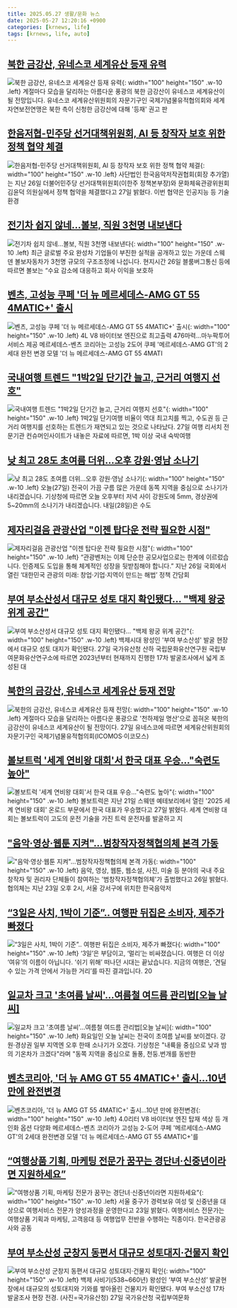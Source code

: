 ```yaml
---
title: 2025.05.27 생활/문화 뉴스
date: 2025-05-27 12:20:16 +0900
categories: [krnews, life]
tags: [krnews, life, auto]
---
```

## [북한 금강산, 유네스코 세계유산 등재 유력](https://n.news.naver.com/mnews/article/055/0001261432)

![북한 금강산, 유네스코 세계유산 등재 유력](https://mimgnews.pstatic.net/image/origin/055/2025/05/27/1261432.jpg?type=nf220_150){: width="100" height="150" .w-10 .left}
계절마다 모습을 달리하는 아름다운 풍광의 북한 금강산이 유네스코 세계유산이 될 전망입니다. 유네스코 세계유산위원회의 자문기구인 국제기념물유적협의회와 세계자연보전연맹은 북한 측이 신청한 금강산에 대해 '등재' 권고 판

## [한음저협-민주당 선거대책위원회, AI 등 창작자 보호 위한 정책 협약 체결](https://n.news.naver.com/mnews/article/011/0004490116)

![한음저협-민주당 선거대책위원회, AI 등 창작자 보호 위한 정책 협약 체결](https://mimgnews.pstatic.net/image/origin/011/2025/05/27/4490116.jpg?type=nf220_150){: width="100" height="150" .w-10 .left}
사단법인 한국음악저작권협회(회장 추가열)는 지난 26일 더불어민주당 선거대책위원회(이한주 정책본부장)와 문화체육관광위원회 김윤덕 의원실에서 정책 협약을 체결했다고 27일 밝혔다. 이번 협약은 인공지능 등 기술 환경

## [전기차 쉽지 않네…볼보, 직원 3천명 내보낸다](https://n.news.naver.com/mnews/article/374/0000442633)

![전기차 쉽지 않네…볼보, 직원 3천명 내보낸다](https://mimgnews.pstatic.net/image/origin/374/2025/05/27/442633.jpg?type=nf220_150){: width="100" height="150" .w-10 .left}
최근 글로벌 주요 완성차 기업들이 부진한 실적을 공개하고 있는 가운데 스웨덴 볼보자동차가 3천명 규모의 구조조정에 나섭니다. 현지시간 26일 블룸버그통신 등에 따르면 볼보는 “수요 감소에 대응하고 회사 이익을 보호하

## [벤츠, 고성능 쿠페 '더 뉴 메르세데스-AMG GT 55 4MATIC+' 출시](https://n.news.naver.com/mnews/article/001/0015413025)

![벤츠, 고성능 쿠페 '더 뉴 메르세데스-AMG GT 55 4MATIC+' 출시](https://mimgnews.pstatic.net/image/origin/001/2025/05/27/15413025.jpg?type=nf220_150){: width="100" height="150" .w-10 .left}
4L V8 바이터보 엔진으로 최고출력 476마력…마누팍투어 서비스 제공 메르세데스-벤츠 코리아는 고성능 2도어 쿠페 '메르세데스-AMG GT'의 2세대 완전 변경 모델 '더 뉴 메르세데스-AMG GT 55 4MATI

## [국내여행 트렌드 "1박2일 단기간 늘고, 근거리 여행지 선호"](https://n.news.naver.com/mnews/article/014/0005355153)

![국내여행 트렌드 "1박2일 단기간 늘고, 근거리 여행지 선호"](https://mimgnews.pstatic.net/image/origin/014/2025/05/27/5355153.jpg?type=nf220_150){: width="100" height="150" .w-10 .left}
1박2일 단기여행 비율이 역대 최고치를 찍고, 수도권 등 근거리 여행지를 선호하는 트렌드가 재연되고 있는 것으로 나타났다. 27일 여행 리서치 전문기관 컨슈머인사이트가 내놓은 자료에 따르면, 1박 이상 국내 숙박여행

## [낮 최고 28도 초여름 더위…오후 강원·영남 소나기](https://n.news.naver.com/mnews/article/437/0000442284)

![낮 최고 28도 초여름 더위…오후 강원·영남 소나기](https://mimgnews.pstatic.net/image/origin/437/2025/05/27/442284.jpg?type=nf220_150){: width="100" height="150" .w-10 .left}
오늘(27일) 전국이 가끔 구름 많은 가운데 동쪽 지역을 중심으로 소나기가 내리겠습니다. 기상청에 따르면 오늘 오후부터 저녁 사이 강원도에 5mm, 경상권에 5~20mm의 소나기가 내리겠습니다. 내일(28일)은 수도

## [제자리걸음 관광산업 "이젠 탑다운 전략 필요한 시점"](https://n.news.naver.com/mnews/article/018/0006024839)

![제자리걸음 관광산업 "이젠 탑다운 전략 필요한 시점"](https://mimgnews.pstatic.net/image/origin/018/2025/05/27/6024839.jpg?type=nf220_150){: width="100" height="150" .w-10 .left}
“관광벤처는 이제 단순한 공모사업으로는 한계에 이르렀습니다. 인증제도 도입을 통해 체계적인 성장을 뒷받침해야 합니다.” 지난 26일 국회에서 열린 ‘대한민국 관광의 미래: 창업·기업·지역이 만드는 해법’ 정책 간담회

## [부여 부소산성서 대규모 성토 대지 확인됐다... "백제 왕궁 위계 공간"](https://n.news.naver.com/mnews/article/469/0000866963)

![부여 부소산성서 대규모 성토 대지 확인됐다... "백제 왕궁 위계 공간"](https://mimgnews.pstatic.net/image/origin/469/2025/05/27/866963.jpg?type=nf220_150){: width="100" height="150" .w-10 .left}
백제시대 왕성인 '부여 부소산성' 발굴 현장에서 대규모 성토 대지가 확인됐다. 27일 국가유산청 산하 국립문화유산연구원 국립부여문화유산연구소에 따르면 2023년부터 현재까지 진행한 17차 발굴조사에서 넓게 조성된 대

## [북한의 금강산, 유네스코 세계유산 등재 전망](https://n.news.naver.com/mnews/article/015/0005136892)

![북한의 금강산, 유네스코 세계유산 등재 전망](https://mimgnews.pstatic.net/image/origin/015/2025/05/27/5136892.jpg?type=nf220_150){: width="100" height="150" .w-10 .left}
계절마다 모습을 달리하는 아름다운 풍광으로 '천하제일 명산'으로 꼽혀온 북한의 금강산이 유네스코 세계유산이 될 전망이다. 27일 유네스코에 따르면 세계유산위원회의 자문기구인 국제기념물유적협의회(ICOMOS·이코모스)

## [볼보트럭 '세계 연비왕 대회'서 한국 대표 우승…"숙련도 높아"](https://n.news.naver.com/mnews/article/001/0015412973)

![볼보트럭 '세계 연비왕 대회'서 한국 대표 우승…"숙련도 높아"](https://mimgnews.pstatic.net/image/origin/001/2025/05/27/15412973.jpg?type=nf220_150){: width="100" height="150" .w-10 .left}
볼보트럭은 지난 21일 스웨덴 예테보리에서 열린 '2025 세계 연비왕 대회' 온로드 부문에서 한국 대표가 우승했다고 27일 밝혔다. 세계 연비왕 대회는 볼보트럭이 고도의 운전 기술을 가진 트럭 운전자를 발굴하고 지

## ["음악·영상·웹툰 지켜"…범창작자정책협의체 본격 가동](https://n.news.naver.com/mnews/article/138/0002197329)

!["음악·영상·웹툰 지켜"…범창작자정책협의체 본격 가동](https://mimgnews.pstatic.net/image/origin/138/2025/05/26/2197329.jpg?type=nf220_150){: width="100" height="150" .w-10 .left}
음악, 영상, 웹툰, 웹소설, 사진, 미술 등 분야의 국내 주요 창작자 및 권리자 단체들이 참여하는 '범창작자정책협의체'가 출범했다고 26일 밝혔다. 협의체는 지난 23일 오후 2시, 서울 강서구에 위치한 한국음악저

## [“3일은 사치, 1박이 기준”.. 여행판 뒤집은 소비자, 제주가  빠졌다](https://n.news.naver.com/mnews/article/661/0000055799)

![“3일은 사치, 1박이 기준”.. 여행판 뒤집은 소비자, 제주가  빠졌다](https://mimgnews.pstatic.net/image/origin/661/2025/05/27/55799.jpg?type=nf220_150){: width="100" height="150" .w-10 .left}
‘3일’은 부담이고, ‘멀리’는 비싸졌습니다. 여행은 더 이상 ‘여유’의 이름이 아닙니다. ‘쉬기 위해’ 떠나던 시대는 끝났습니다. 지금의 여행은, ‘견딜 수 있는 가격 안에서 가능한 거리’를 따진 결과입니다. 20

## [일교차 크고 '초여름 날씨'...여름철 여드름 관리법[오늘 날씨]](https://n.news.naver.com/mnews/article/119/0002961184)

![일교차 크고 '초여름 날씨'...여름철 여드름 관리법[오늘 날씨]](https://mimgnews.pstatic.net/image/origin/119/2025/05/27/2961184.jpg?type=nf220_150){: width="100" height="150" .w-10 .left}
화요일인 오늘 날씨는 전국이 초여름 날씨를 보이겠다. 강원·경상권 일부 지역엔 오후 한때 소나기가 오겠다. 기상청은 "내륙을 중심으로 낮과 밤의 기온차가 크겠다"라며 "동쪽 지역을 중심으로 돌풍, 천둥.번개를 동반한

## [벤츠코리아, '더 뉴 AMG GT 55 4MATIC+' 출시…10년 만에 완전변경](https://n.news.naver.com/mnews/article/629/0000393433)

![벤츠코리아, '더 뉴 AMG GT 55 4MATIC+' 출시…10년 만에 완전변경](https://mimgnews.pstatic.net/image/origin/629/2025/05/27/393433.jpg?type=nf220_150){: width="100" height="150" .w-10 .left}
4.0리터 V8 바이터보 엔진 탑재 색상 등 개인화 옵션 다양화 메르세데스-벤츠 코리아가 고성능 2-도어 쿠페 '메르세데스-AMG GT'의 2세대 완전변경 모델 '더 뉴 메르세데스-AMG GT 55 4MATIC+'를

## [“여행상품 기획, 마케팅 전문가 꿈꾸는 경단녀·신중년이라면 지원하세요”](https://n.news.naver.com/mnews/article/011/0004489646)

![“여행상품 기획, 마케팅 전문가 꿈꾸는 경단녀·신중년이라면 지원하세요”](https://mimgnews.pstatic.net/image/origin/011/2025/05/26/4489646.jpg?type=nf220_150){: width="100" height="150" .w-10 .left}
서울 중구가 경력보유 여성 및 신중년을 대상으로 여행서비스 전문가 양성과정을 운영한다고 23일 밝혔다. 여행서비스 전문가는 여행상품 기획과 마케팅, 고객응대 등 여행업무 전반을 수행하는 직종이다. 한국관광공사와 공동

## [부여 부소산성 군창지 동편서 대규모 성토대지·건물지 확인](https://n.news.naver.com/mnews/article/018/0006024772)

![부여 부소산성 군창지 동편서 대규모 성토대지·건물지 확인](https://mimgnews.pstatic.net/image/origin/018/2025/05/27/6024772.jpg?type=nf220_150){: width="100" height="150" .w-10 .left}
백제 사비기(538~660년) 왕성인 ‘부여 부소산성’ 발굴현장에서 대규모의 성토대지와 기와를 쌓아올린 건물지가 확인됐다. 부여 부소산성 17차 발굴조사 현장 전경. (사진=국가유산청) 27일 국가유산청 국립부여문화

